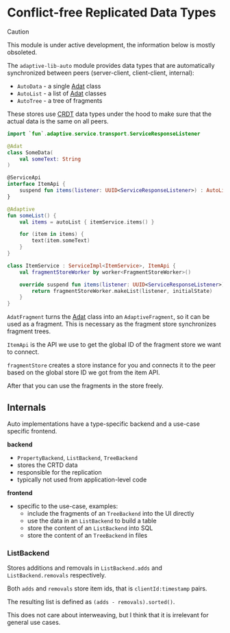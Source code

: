 # Conflict-free Replicated Data Types

> [!CAUTION]
>
> This module is under active development, the information below is mostly obsoleted.
>

The `adaptive-lib-auto` module provides data types that are automatically synchronized between peers
(server-client, client-client, internal):

* `AutoData` - a single [Adat](../adat/readme.md) class
* `AutoList` - a list of [Adat](../adat/readme.md) classes
* `AutoTree` - a tree of fragments

These stores use [CRDT](https://en.wikipedia.org/wiki/Conflict-free_replicated_data_type) data types under the hood to make sure that the actual data is the same on all peers.

```kotlin
import `fun`.adaptive.service.transport.ServiceResponseListener

@Adat
class SomeData(
    val someText: String
)

@ServiceApi
interface ItemApi {
    suspend fun items(listener: UUID<ServiceResponseListener>) : AutoList<SomeFragment>
}

@Adaptive
fun someList() {
    val items = autoList { itemService.items() }

    for (item in items) {
        text(item.someText)
    }
}

class ItemService : ServiceImpl<ItemService>, ItemApi {
    val fragmentStoreWorker by worker<FragmentStoreWorker>()

    override suspend fun items(listener: UUID<ServiceResponseListener>) : AutoList<SomeFragment> {
        return fragmentStoreWorker.makeList(listener, initialState)
    }
}
```

`AdatFragment` turns the [Adat](../adat/README.md) class into an `AdaptiveFragment`, so it can be used
as a fragment. This is necessary as the fragment store synchronizes fragment trees.

`ItemApi` is the API we use to get the global ID of the fragment store we want to connect.

`fragmentStore` creates a store instance for you and connects it to the peer based on the global store ID we got
from the item API.

After that you can use the fragments in the store freely.

## Internals

Auto implementations have a type-specific backend and a use-case specific frontend.

**backend**

* `PropertyBackend`, `ListBackend`, `TreeBackend`
* stores the CRTD data
* responsible for the replication
* typically not used from application-level code

**frontend**

* specific to the use-case, examples:
  * include the fragments of an `TreeBackend` into the UI directly
  * use the data in an `ListBackend` to build a table
  * store the content of an `ListBackend` into SQL
  * store the content of an `TreeBackend` in files

### ListBackend

Stores additions and removals in `ListBackend.adds` and `ListBackend.removals` respectively.

Both `adds` and `removals` store item ids, that is `clientId:timestamp` pairs.

The resulting list is defined as `(adds - removals).sorted()`.

This does not care about interweaving, but I think that it is irrelevant for general use cases.